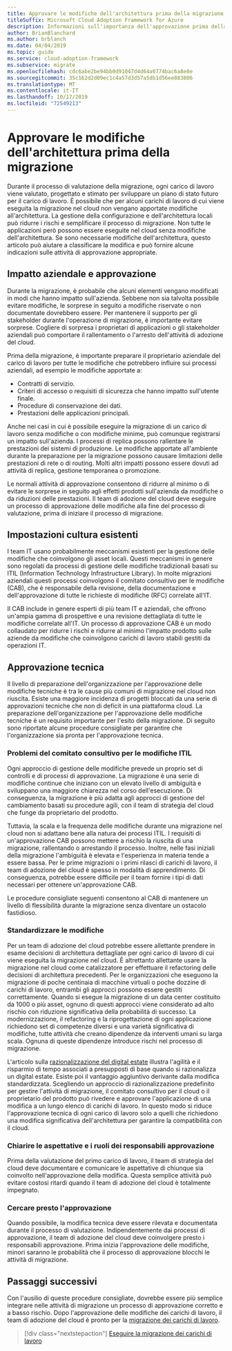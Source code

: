 ```yaml
---
title: Approvare le modifiche dell'architettura prima della migrazione
titleSuffix: Microsoft Cloud Adoption Framework for Azure
description: Informazioni sull'importanza dell'approvazione prima della migrazione
author: BrianBlanchard
ms.author: brblanch
ms.date: 04/04/2019
ms.topic: guide
ms.service: cloud-adoption-framework
ms.subservice: migrate
ms.openlocfilehash: cdc6abe2be94bb0d91047d4d64a0774bac6a8e0e
ms.sourcegitcommit: 35c162d2d09ec1c4a57d3d57a5db1d56ee883806
ms.translationtype: MT
ms.contentlocale: it-IT
ms.lasthandoff: 10/17/2019
ms.locfileid: "72549213"
---
```

# <a name="approve-architecture-changes-before-migration"></a>Approvare le modifiche dell'architettura prima della migrazione

Durante il processo di valutazione della migrazione, ogni carico di lavoro viene valutato, progettato e stimato per sviluppare un piano di stato futuro per il carico di lavoro. È possibile che per alcuni carichi di lavoro di cui viene eseguita la migrazione nel cloud non vengano apportate modifiche all'architettura. La gestione della configurazione e dell'architettura locali può ridurre i rischi e semplificare il processo di migrazione. Non tutte le applicazioni però possono essere eseguite nel cloud senza modifiche dell'architettura. Se sono necessarie modifiche dell'architettura, questo articolo può aiutare a classificare la modifica e può fornire alcune indicazioni sulle attività di approvazione appropriate.

## <a name="business-impact-and-approval"></a>Impatto aziendale e approvazione

Durante la migrazione, è probabile che alcuni elementi vengano modificati in modi che hanno impatto sull'azienda. Sebbene non sia talvolta possibile evitare modifiche, le sorprese in seguito a modifiche riservate o non documentate dovrebbero essere. Per mantenere il supporto per gli stakeholder durante l'operazione di migrazione, è importante evitare sorprese. Cogliere di sorpresa i proprietari di applicazioni o gli stakeholder aziendali può comportare il rallentamento o l'arresto dell'attività di adozione del cloud.

Prima della migrazione, è importante preparare il proprietario aziendale del carico di lavoro per tutte le modifiche che potrebbero influire sui processi aziendali, ad esempio le modifiche apportate a:

- Contratti di servizio.
- Criteri di accesso o requisiti di sicurezza che hanno impatto sull'utente finale.
- Procedure di conservazione dei dati.
- Prestazioni delle applicazioni principali.

Anche nei casi in cui è possibile eseguire la migrazione di un carico di lavoro senza modifiche o con modifiche minime, può comunque registrarsi un impatto sull'azienda. I processi di replica possono rallentare le prestazioni dei sistemi di produzione. Le modifiche apportate all'ambiente durante la preparazione per la migrazione possono causare limitazioni delle prestazioni di rete o di routing. Molti altri impatti possono essere dovuti ad attività di replica, gestione temporanea o promozione.

Le normali attività di approvazione consentono di ridurre al minimo o di evitare le sorprese in seguito agli effetti prodotti sull'azienda da modifiche o da riduzioni delle prestazioni. Il team di adozione del cloud deve eseguire un processo di approvazione delle modifiche alla fine del processo di valutazione, prima di iniziare il processo di migrazione.

## <a name="existing-culture"></a>Impostazioni cultura esistenti

I team IT usano probabilmente meccanismi esistenti per la gestione delle modifiche che coinvolgono gli asset locali. Questi meccanismi in genere sono regolati da processi di gestione delle modifiche tradizionali basati su ITIL (Information Technology Infrastructure Library). In molte migrazioni aziendali questi processi coinvolgono il comitato consultivo per le modifiche (CAB), che è responsabile della revisione, della documentazione e dell'approvazione di tutte le richieste di modifiche (RFC) correlate all'IT.

Il CAB include in genere esperti di più team IT e aziendali, che offrono un'ampia gamma di prospettive e una revisione dettagliata di tutte le modifiche correlate all'IT. Un processo di approvazione CAB è un modo collaudato per ridurre i rischi e ridurre al minimo l'impatto prodotto sulle aziende da modifiche che coinvolgono carichi di lavoro stabili gestiti da operazioni IT.

## <a name="technical-approval"></a>Approvazione tecnica

Il livello di preparazione dell'organizzazione per l'approvazione delle modifiche tecniche è tra le cause più comuni di migrazione nel cloud non riuscita. Esiste una maggiore incidenza di progetti bloccati da una serie di approvazioni tecniche che non di deficit in una piattaforma cloud. La preparazione dell'organizzazione per l'approvazione delle modifiche tecniche è un requisito importante per l'esito della migrazione. Di seguito sono riportate alcune procedure consigliate per garantire che l'organizzazione sia pronta per l'approvazione tecnica.

### <a name="itil-change-advisory-board-challenges"></a>Problemi del comitato consultivo per le modifiche ITIL

Ogni approccio di gestione delle modifiche prevede un proprio set di controlli e di processi di approvazione. La migrazione è una serie di modifiche continue che iniziano con un elevato livello di ambiguità e sviluppano una maggiore chiarezza nel corso dell'esecuzione. Di conseguenza, la migrazione è più adatta agli approcci di gestione del cambiamento basati su procedure agili, con il team di strategia del cloud che funge da proprietario del prodotto.

Tuttavia, la scala e la frequenza delle modifiche durante una migrazione nel cloud non si adattano bene alla natura dei processi ITIL. I requisiti di un'approvazione CAB possono mettere a rischio la riuscita di una migrazione, rallentando o arrestando il processo. Inoltre, nelle fasi iniziali della migrazione l'ambiguità è elevata e l'esperienza in materia tende a essere bassa. Per le prime migrazioni o i primi rilasci di carichi di lavoro, il team di adozione del cloud è spesso in modalità di apprendimento. Di conseguenza, potrebbe essere difficile per il team fornire i tipi di dati necessari per ottenere un'approvazione CAB.

Le procedure consigliate seguenti consentono al CAB di mantenere un livello di flessibilità durante la migrazione senza diventare un ostacolo fastidioso.

### <a name="standardize-change"></a>Standardizzare le modifiche

Per un team di adozione del cloud potrebbe essere allettante prendere in esame decisioni di architettura dettagliate per ogni carico di lavoro di cui viene eseguita la migrazione nel cloud. È altrettanto allettante usare la migrazione nel cloud come catalizzatore per effettuare il refactoring delle decisioni di architettura precedenti. Per le organizzazioni che eseguono la migrazione di poche centinaia di macchine virtuali o poche dozzine di carichi di lavoro, entrambi gli approcci possono essere gestiti correttamente. Quando si esegue la migrazione di un data center costituito da 1000 o più asset, ognuno di questi approcci viene considerato ad alto rischio con riduzione significativa della probabilità di successo. La modernizzazione, il refactoring e la riprogettazione di ogni applicazione richiedono set di competenze diversi e una varietà significativa di modifiche, tutte attività che creano dipendenze da interventi umani su larga scala. Ognuna di queste dipendenze introduce rischi nel processo di migrazione.

L'articolo sulla [razionalizzazione del digital estate](../../../digital-estate/rationalize.md) illustra l'agilità e il risparmio di tempo associati a presupposti di base quando si razionalizza un digital estate. Esiste poi il vantaggio aggiuntivo derivante dalla modifica standardizzata. Scegliendo un approccio di razionalizzazione predefinito per gestire l'attività di migrazione, il comitato consultivo per il cloud o il proprietario del prodotto può rivedere e approvare l'applicazione di una modifica a un lungo elenco di carichi di lavoro. In questo modo si riduce l'approvazione tecnica di ogni carico di lavoro solo a quelli che richiedono una modifica significativa dell'architettura per garantire la compatibilità con il cloud.

### <a name="clarify-expectations-and-roles-of-approvers"></a>Chiarire le aspettative e i ruoli dei responsabili approvazione

Prima della valutazione del primo carico di lavoro, il team di strategia del cloud deve documentare e comunicare le aspettative di chiunque sia coinvolto nell'approvazione della modifica. Questa semplice attività può evitare costosi ritardi quando il team di adozione del cloud è totalmente impegnato.

### <a name="seek-approval-early"></a>Cercare presto l'approvazione

Quando possibile, la modifica tecnica deve essere rilevata e documentata durante il processo di valutazione. Indipendentemente dai processi di approvazione, il team di adozione del cloud deve coinvolgere presto i responsabili approvazione. Prima inizia l'approvazione delle modifiche, minori saranno le probabilità che il processo di approvazione blocchi le attività di migrazione.

## <a name="next-steps"></a>Passaggi successivi

Con l'ausilio di queste procedure consigliate, dovrebbe essere più semplice integrare nelle attività di migrazione un processo di approvazione corretto e a basso rischio. Dopo l'approvazione delle modifiche dei carichi di lavoro, il team di adozione del cloud è pronto per la [migrazione dei carichi di lavoro](../migrate/index.md).

> [!div class="nextstepaction"]
> [Eseguire la migrazione dei carichi di lavoro](../migrate/index.md)
